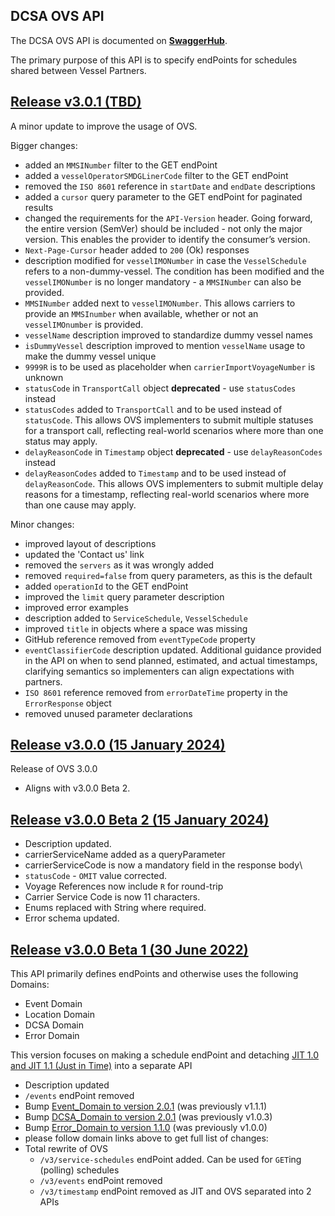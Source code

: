 ## DCSA OVS API

The DCSA OVS API is documented on [**SwaggerHub**](https://app.swaggerhub.com/apis-docs/dcsaorg/DCSA_OVS).

The primary purpose of this API is to specify endPoints for schedules shared between Vessel Partners. 

<a name="v301"></a>[Release v3.0.1 (TBD)](https://app.swaggerhub.com/apis-docs/dcsaorg/DCSA_OVS/3.0.1)
---
A minor update to improve the usage of OVS.

Bigger changes:
- added an `MMSINumber` filter to the GET endPoint
- added a `vesselOperatorSMDGLinerCode` filter to the GET endPoint
- removed the `ISO 8601` reference in `startDate` and `endDate` descriptions
- added a `cursor` query parameter to the GET endPoint for paginated results
- changed the requirements for the `API-Version` header. Going forward, the entire version (SemVer) should be included - not only the major version. This enables the provider to identify the consumer’s version.
- `Next-Page-Cursor` header added to `200` (Ok) responses
- description modified for `vesselIMONumber` in case the `VesselSchedule` refers to a non-dummy-vessel. The condition has been modified and the `vesselIMONumber` is no longer mandatory - a `MMSINumber` can also be provided.
- `MMSINumber` added next to `vesselIMONumber`. This allows carriers to provide an `MMSInumber` when available, whether or not an `vesselIMOnumber` is provided.
- `vesselName` description improved to standardize dummy vessel names
- `isDummyVessel` description improved to mention `vesselName` usage to make the dummy vessel unique
- `9999R` is to be used as placeholder when `carrierImportVoyageNumber` is unknown
- `statusCode` in `TransportCall` object **deprecated** - use `statusCodes` instead
- `statusCodes` added to `TransportCall` and to be used instead of `statusCode`. This allows OVS implementers to submit multiple statuses for a transport call, reflecting real-world scenarios where more than one status may apply.
- `delayReasonCode` in `Timestamp` object **deprecated** - use `delayReasonCodes` instead
- `delayReasonCodes` added to `Timestamp` and to be used instead of `delayReasonCode`. This allows OVS implementers to submit multiple delay reasons for a timestamp, reflecting real-world scenarios where more than one cause may apply.

Minor changes:
- improved layout of descriptions
- updated the 'Contact us' link
- removed the `servers` as it was wrongly added
- removed `required=false` from query parameters, as this is the default
- added `operationId` to the GET endPoint
- improved the `limit` query parameter description
- improved error examples
- description added to `ServiceSchedule`, `VesselSchedule`
- improved `title` in objects where a space was missing
- GitHub reference removed from `eventTypeCode` property
- `eventClassifierCode` description updated. Additional guidance provided in the API on when to send planned, estimated, and actual timestamps, clarifying semantics so implementers can align expectations with partners.
- `ISO 8601` reference removed from `errorDateTime` property in the `ErrorResponse` object
- removed unused parameter declarations


<a name="v300"></a>[Release v3.0.0 (15 January 2024)](https://app.swaggerhub.com/apis-docs/dcsaorg/DCSA_OVS/3.0.0)
---
Release of OVS 3.0.0

- Aligns with v3.0.0 Beta 2.


<a name="v300B2"></a>[Release v3.0.0 Beta 2 (15 January 2024)](https://app.swaggerhub.com/apis-docs/dcsaorg/DCSA_OVS/3.0.0-Beta-2)
---
- Description updated.
-	carrierServiceName added as a queryParameter
-	carrierServiceCode is now a mandatory field in the response body\
- `statusCode` - `OMIT` value corrected.
- Voyage References now include `R` for round-trip
- Carrier Service Code is now 11 characters.
- Enums replaced with String where required.
- Error schema updated.


<a name="v300B1"></a>[Release v3.0.0 Beta 1 (30 June 2022)](https://app.swaggerhub.com/apis-docs/dcsaorg/DCSA_OVS/3.0.0-Beta-1)
---
This API primarily defines endPoints and otherwise uses the following Domains:
- Event Domain
- Location Domain
- DCSA Domain
- Error Domain

This version focuses on making a schedule endPoint and detaching [JIT 1.0 and JIT 1.1 (Just in Time)](https://github.com/dcsaorg/DCSA-OpenAPI/tree/master/jit/v1) into a separate API

- Description updated
- `/events` endPoint removed
- Bump [Event_Domain to version 2.0.1](https://github.com/dcsaorg/DCSA-OpenAPI/tree/master/domain/event#v201) (was previously v1.1.1)
- Bump [DCSA_Domain to version 2.0.1](https://github.com/dcsaorg/DCSA-OpenAPI/tree/master/domain/dcsa#v201) (was previously v1.0.3)
- Bump [Error_Domain to version 1.1.0](https://github.com/dcsaorg/DCSA-OpenAPI/tree/master/domain/error#v110) (was previously v1.0.0)
- please follow domain links above to get full list of changes:
- Total rewrite of OVS
  - `/v3/service-schedules` endPoint added. Can be used for `GET`ing (polling) schedules
  - `/v3/events` endPoint removed
  - `/v3/timestamp` endPoint removed as JIT and OVS separated into 2 APIs
